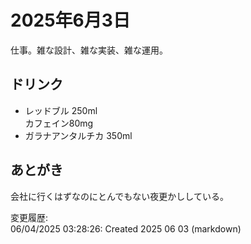 # 2025年6月3日

仕事。雑な設計、雑な実装、雑な運用。

## ドリンク

- レッドブル 250ml  
カフェイン80mg
- ガラナアンタルチカ 350ml

## あとがき

会社に行くはずなのにとんでもない夜更かししている。

変更履歴:  
06/04/2025 03:28:26: Created 2025 06 03 (markdown)  
